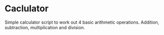 # Caclulator

Simple calculator script to work out 4 basic arithmetic operations. Addition, subtraction, multiplication and division.